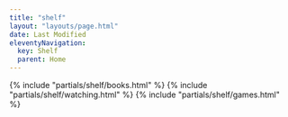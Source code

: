 ```yaml
---
title: "shelf"
layout: "layouts/page.html"
date: Last Modified
eleventyNavigation:
  key: Shelf
  parent: Home
---
```


{% include "partials/shelf/books.html" %}
{% include "partials/shelf/watching.html" %}
{% include "partials/shelf/games.html" %}

<style>
    table {
        width: 100%;
        table-layout: fixed;
        border-collapse: collapse;
    }

    th {
        padding: 8px;
        text-align: left;
        font-family: var(--mono);
        font-weight: 300;
        text-transform: uppercase;
    }

    td {
        padding: 8px;
        line-height: 16px;
        text-transform: capitalize;
    }

    .swatch {
      float: left;
      width: 12px;
      height: 12px;
      margin: 2px 8px 0 0px;
      border-radius: 100%;
      border: 1px solid var(--oat);
    }
</style>